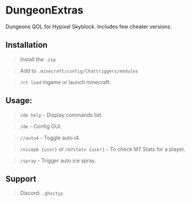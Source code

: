# DungeonExtras
Dungeons QOL for Hypixel Skyblock. Includes few cheater versions.

## Installation

> Install the `.zip`

> Add to `.minecraft/config/Chattriggers/modules`

> `/ct load` ingame or launch minecraft.

## Usage:
> `/de help` - Display commands list.

> `/de` - Config GUI.

> `//auto4` - Toggle auto i4.

> `/nicepb {user}` or `/m7stats {user}` - To check M7 Stats for a player.

> `/spray` - Trigger auto ice spray.

## Support

> Discord: `.ghxstyy`